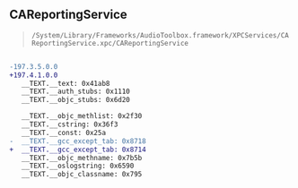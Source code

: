 ## CAReportingService

> `/System/Library/Frameworks/AudioToolbox.framework/XPCServices/CAReportingService.xpc/CAReportingService`

```diff

-197.3.5.0.0
+197.4.1.0.0
   __TEXT.__text: 0x41ab8
   __TEXT.__auth_stubs: 0x1110
   __TEXT.__objc_stubs: 0x6d20

   __TEXT.__objc_methlist: 0x2f30
   __TEXT.__cstring: 0x36f3
   __TEXT.__const: 0x25a
-  __TEXT.__gcc_except_tab: 0x8718
+  __TEXT.__gcc_except_tab: 0x8714
   __TEXT.__objc_methname: 0x7b5b
   __TEXT.__oslogstring: 0x6590
   __TEXT.__objc_classname: 0x795

```

